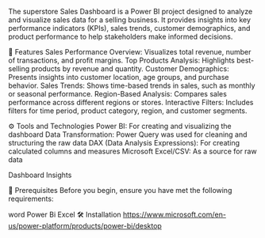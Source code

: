 The superstore Sales Dashboard is a Power BI project designed to analyze and visualize sales data for a selling business. It provides insights into key performance indicators (KPIs), sales trends, customer demographics, and product performance to help stakeholders make informed decisions.

📝 Features
Sales Performance Overview: Visualizes total revenue, number of transactions, and profit margins.
Top Products Analysis: Highlights best-selling products by revenue and quantity.
Customer Demographics: Presents insights into customer location, age groups, and purchase behavior.
Sales Trends: Shows time-based trends in sales, such as monthly or seasonal performance.
Region-Based Analysis: Compares sales performance across different regions or stores.
Interactive Filters: Includes filters for time period, product category, region, and customer segments.

⚙️ Tools and Technologies Power BI: For creating and visualizing the dashboard Data Transformation: Power Query was used for cleaning and structuring the raw data DAX (Data Analysis Expressions): For creating calculated columns and measures Microsoft Excel/CSV: As a source for raw data

Dashboard Insights

🚧 Prerequisites
Before you begin, ensure you have met the following requirements:

word 
Power Bi
Excel
🛠️ Installation
https://www.microsoft.com/en-us/power-platform/products/power-bi/desktop
